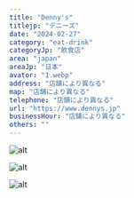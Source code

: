 ```yaml
---
title: "Denny's"
titlejp: "デニーズ"
date: "2024-02-27"
category: "eat-drink"
categoryJp: "飲食店"
area: "japan"
areaJp: "日本"
avator: "1.webp"
address: "店舗により異なる"
map: "店舗により異なる"
telephone: "店舗により異なる"
url: "https://www.dennys.jp"
businessHour: "店舗により異なる"
others: ""
---
```


![alt](/images/posts/27/1.webp)

![alt](/images/posts/27/2.webp)

![alt](/images/posts/27/3.webp)
